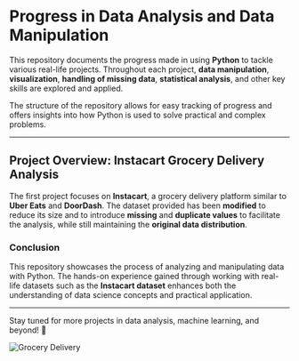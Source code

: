 # Progress in Data Analysis and Data Manipulation

This repository documents the progress made in using **Python** to tackle various real-life projects. Throughout each project, **data manipulation**, **visualization**, **handling of missing data**, **statistical analysis**, and other key skills are explored and applied.

The structure of the repository allows for easy tracking of progress and offers insights into how Python is used to solve practical and complex problems.

---

## Project Overview: **Instacart Grocery Delivery Analysis**

The first project focuses on **Instacart**, a grocery delivery platform similar to **Uber Eats** and **DoorDash**. The dataset provided has been **modified** to reduce its size and to introduce **missing** and **duplicate values** to facilitate the analysis, while still maintaining the **original data distribution**.

### Conclusion

This repository showcases the process of analyzing and manipulating data with Python. The hands-on experience gained through working with real-life datasets such as the **Instacart dataset** enhances both the understanding of data science concepts and practical application.

---

Stay tuned for more projects in data analysis, machine learning, and beyond! 🚀

![Grocery Delivery](https://your-image-link-here.com/grocery-delivery-image.jpg)
